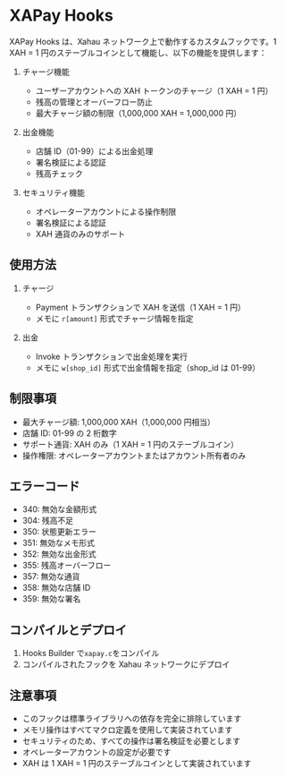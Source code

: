 # XAPay Hooks

XAPay Hooks は、Xahau ネットワーク上で動作するカスタムフックです。1 XAH = 1 円のステーブルコインとして機能し、以下の機能を提供します：

1. チャージ機能

   - ユーザーアカウントへの XAH トークンのチャージ（1 XAH = 1 円）
   - 残高の管理とオーバーフロー防止
   - 最大チャージ額の制限（1,000,000 XAH = 1,000,000 円）

2. 出金機能

   - 店舗 ID（01-99）による出金処理
   - 署名検証による認証
   - 残高チェック

3. セキュリティ機能
   - オペレーターアカウントによる操作制限
   - 署名検証による認証
   - XAH 通貨のみのサポート

## 使用方法

1. チャージ

   - Payment トランザクションで XAH を送信（1 XAH = 1 円）
   - メモに `r[amount]` 形式でチャージ情報を指定

2. 出金
   - Invoke トランザクションで出金処理を実行
   - メモに `w[shop_id]` 形式で出金情報を指定（shop_id は 01-99）

## 制限事項

- 最大チャージ額: 1,000,000 XAH（1,000,000 円相当）
- 店舗 ID: 01-99 の 2 桁数字
- サポート通貨: XAH のみ（1 XAH = 1 円のステーブルコイン）
- 操作権限: オペレーターアカウントまたはアカウント所有者のみ

## エラーコード

- 340: 無効な金額形式
- 304: 残高不足
- 350: 状態更新エラー
- 351: 無効なメモ形式
- 352: 無効な出金形式
- 355: 残高オーバーフロー
- 357: 無効な通貨
- 358: 無効な店舗 ID
- 359: 無効な署名

## コンパイルとデプロイ

1. Hooks Builder で`xapay.c`をコンパイル
2. コンパイルされたフックを Xahau ネットワークにデプロイ

## 注意事項

- このフックは標準ライブラリへの依存を完全に排除しています
- メモリ操作はすべてマクロ定義を使用して実装されています
- セキュリティのため、すべての操作は署名検証を必要とします
- オペレーターアカウントの設定が必要です
- XAH は 1 XAH = 1 円のステーブルコインとして実装されています
